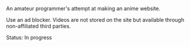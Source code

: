 An amateur programmer's attempt at making an anime website.

Use an ad blocker. Videos are not stored on the site but available through non-affiliated third parties.

Status: In progress
